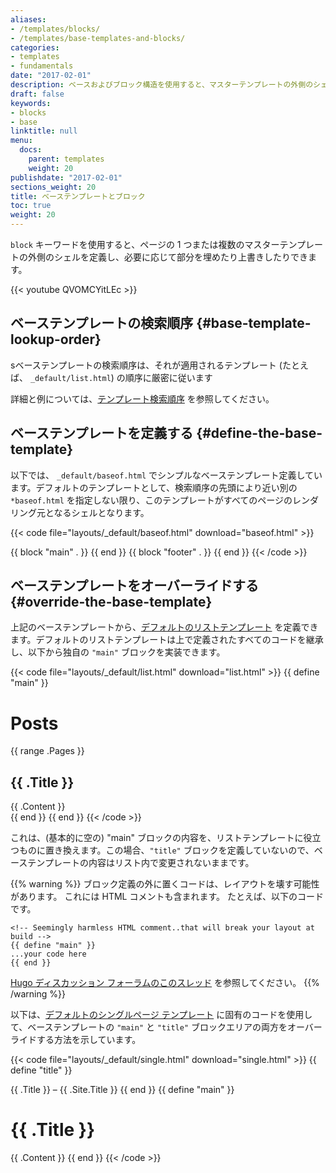 ```yaml
---
aliases:
- /templates/blocks/
- /templates/base-templates-and-blocks/
categories:
- templates
- fundamentals
date: "2017-02-01"
description: ベースおよびブロック構造を使用すると、マスターテンプレートの外側のシェル (つまり、ページのクロム) を定義できます。
draft: false
keywords:
- blocks
- base
linktitle: null
menu:
  docs:
    parent: templates
    weight: 20
publishdate: "2017-02-01"
sections_weight: 20
title: ベーステンプレートとブロック
toc: true
weight: 20
---
```


`block` キーワードを使用すると、ページの 1 つまたは複数のマスターテンプレートの外側のシェルを定義し、必要に応じて部分を埋めたり上書きしたりできます。

{{< youtube QVOMCYitLEc >}}

## ベーステンプレートの検索順序 {#base-template-lookup-order}

sベーステンプレートの検索順序は、それが適用されるテンプレート (たとえば、 `_default/list.html`) の順序に厳密に従います

詳細と例については、[テンプレート検索順序](/templates/lookup-order/) を参照してください。

## ベーステンプレートを定義する {#define-the-base-template}

以下では、 `_default/baseof.html` でシンプルなベーステンプレート定義しています。デフォルトのテンプレートとして、検索順序の先頭により近い別の `*baseof.html` を指定しない限り、このテンプレートがすべてのページのレンダリング元となるシェルとなります。

{{< code file="layouts/_default/baseof.html" download="baseof.html" >}}
<!DOCTYPE html>
<html>
  <head>
    <meta charset="utf-8">
    <title>{{ block "title" . }}
      <!-- ブロックは、デフォルトのコンテンツを含む場合があります。 -->
      {{ .Site.Title }}
    {{ end }}</title>
  </head>
  <body>
    <!-- ヘッダーなど、すべてのテンプレートが共有するコード -->
    {{ block "main" . }}
      <!-- テンプレート間で差異が生じ始めるページの部分 -->
    {{ end }}
    {{ block "footer" . }}
    <!-- より多くの共有コード、おそらくフッターですが、必要に応じてオーバーライドできます  -->
    {{ end }}
  </body>
</html>
{{< /code >}}

## ベーステンプレートをオーバーライドする {#override-the-base-template}

上記のベーステンプレートから、[デフォルトのリストテンプレート][hugolists] を定義できます。デフォルトのリストテンプレートは上で定義されたすべてのコードを継承し、以下から独自の `"main"` ブロックを実装できます。

{{< code file="layouts/_default/list.html" download="list.html" >}}
{{ define "main" }}
  <h1>Posts</h1>
  {{ range .Pages }}
    <article>
      <h2>{{ .Title }}</h2>
      {{ .Content }}
    </article>
  {{ end }}
{{ end }}
{{< /code >}}

これは、(基本的に空の) "main" ブロックの内容を、リストテンプレートに役立つものに置き換えます。この場合、`"title"` ブロックを定義していないので、ベーステンプレートの内容はリスト内で変更されないままです。

{{% warning %}}
ブロック定義の外に置くコードは、レイアウトを壊す可能性があります。 これには HTML コメントも含まれます。 たとえば、以下のコードです。

```go-html-template
<!-- Seemingly harmless HTML comment..that will break your layout at build -->
{{ define "main" }}
...your code here
{{ end }}
```
[Hugo ディスカッション フォーラムのこのスレッド](https://discourse.gohugo.io/t/baseof-html-block-templates-and-list-types-results-in-empty-pages/5612/6) を参照してください。
{{% /warning %}}

以下は、[デフォルトのシングルページ テンプレート][singletemplate] に固有のコードを使用して、ベーステンプレートの `"main"` と `"title"` ブロックエリアの両方をオーバーライドする方法を示しています。

{{< code file="layouts/_default/single.html" download="single.html" >}}
{{ define "title" }}
  <!-- これは、baseof.html で設定されたデフォルト値をオーバーライドします。つまり、元の例では "{{.Site.Title}}" となります。 -->
  {{ .Title }} &ndash; {{ .Site.Title }}
{{ end }}
{{ define "main" }}
  <h1>{{ .Title }}</h1>
  {{ .Content }}
{{ end }}
{{< /code >}}

[hugolists]: /templates/lists
[lookup]: /templates/lookup-order/
[rendering the section]: /templates/section-templates/
[singletemplate]: /templates/single-page-templates/
